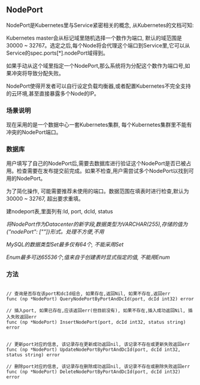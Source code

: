 NodePort
----------------

NodePort是Kubernetes里与Service紧密相关的概念, 从Kubernetes的文档可知:

Kubernetes master会从标记域里随机选择一个数作为端口, 默认的域范围是30000 ~ 32767。选定之后,每个Node将会代理这个端口到Service里,它可以从Service的spec.ports[*].nodePort域得到。

如果手动从这个域里指定一个NodePort,那么系统将为分配这个数作为端口号,如果冲突将导致分配失败。

NodePort使得开发者可以自行设定负载均衡器,或者配置Kubernetes不完全支持的云环境,甚至直接暴露多个Node的IP。


### 场景说明

现在采用的是一个数据中心一套Kubernetes集群, 每个Kubernetes集群里不能有冲突的NodePort端口。


### 数据库

用户填写了自己的NodePort后,需要去数据库进行验证这个NodePort是否已被占用。检查需要在发布提交前完成。如果不检查,用户需尝试多个NodePort以找到可用的NodePort。

为了简化操作, 可能需要推荐未使用的端口。数据范围在填表时进行检查,默认为30000 ~ 32767, 超出要求重填。

建nodeport表,里面列有:Id, port, dcId, status 

*将NodePort作为Datacenter的新字段,数据类型为VARCHAR(255),存储的值为{"nodePort": [""]}形式。处理不方便,不用*

*MySQL的数据类型Set最多仅有64个, 不能采用Set*

*Enum最多可达65536个,值来自于创建表时显式指定的值, 不能用Enum*


### 方法

```golang

// 查询是否存在该port和dcId组合, 如果存在,返回Nil, 如果不存在,返回err
func (np *NodePort) QueryNodePortByPortAndDcId(port, dcId int32) error 

// 插入port, 如果已存在,应该返回err(但目前没有), 如果不存在,插入成功返回Nil, 插入失败返回err
func (np *NodePort) InsertNodePort(port, dcId int32, status string) error 


// 更新port对应的信息, 该记录存在更新成功返回nil, 该记录不存在或更新失败返回err
func (np *NodePort) UpdateNodePortByPortAndDcId(port, dcId int32, status string) error 

// 删除port对应的信息, 该记录存在删除成功返回nil, 该记录不存在或删除失败返回err
func (np *NodePort) DeleteNodePortByPortAndDcId(port, dcId int32) error 

```